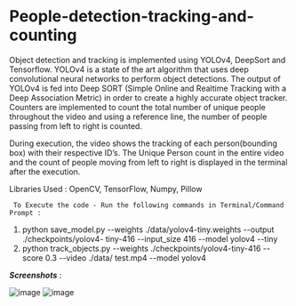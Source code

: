 # People-detection-tracking-and-counting
Object detection and tracking is implemented using YOLOv4, DeepSort and Tensorflow. YOLOv4 is a state of the art algorithm that uses deep convolutional neural networks to perform object detections. The output of YOLOv4 is fed into Deep SORT (Simple Online and Realtime Tracking with a Deep Association Metric) in order to create a highly accurate object tracker. Counters are implemented to count the total number of unique people throughout the video and using a reference line, the number of people passing from left to right is counted.

During execution, the video shows the tracking of each person(bounding box) with their respective ID’s. The Unique Person count in the entire video and the count of people moving from left to right is displayed in the terminal after the execution.

Libraries Used : OpenCV, TensorFlow, Numpy, Pillow


     To Execute the code - Run the following commands in Terminal/Command Prompt :
1) python save_model.py --weights ./data/yolov4-tiny.weights --output ./checkpoints/yolov4- tiny-416 --input_size 416 --model yolov4 --tiny
2) python track_objects.py --weights ./checkpoints/yolov4-tiny-416 --score 0.3 --video ./data/ test.mp4 --model yolov4




***Screenshots*** :


![image](https://user-images.githubusercontent.com/41203054/120713910-2ce73380-c4e0-11eb-9c81-b81295372b59.png)
![image](https://user-images.githubusercontent.com/41203054/120713928-32447e00-c4e0-11eb-8bfa-54f64b938703.png)
